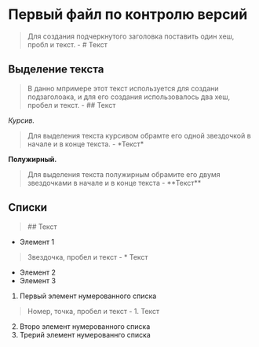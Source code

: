 # Первый файл по контролю версий
>Для создания подчеркнутого заголовка поставить один хеш, пробл и текст. - \# Текст

## Выделение текста
>В данно мпримере этот текст используется для создани подзаголоака, и для его создания использовалось два хеш, пробел и текст. - \#\# Текст

  *Курсив.*
  >Для выделения текста курсивом обрамте его одной звездочкой в начале и в конце текста. - \*Текст\*

 **Полужирный.**
>Для выделения текста полужирным обрамите его двумя звездочками в начале и в конце текста - \*\*Текст\*\*

## Списки
>\#\# Текст

* Элемент 1
>Звездочка, пробел и текст - \* Текст
* Элемент 2
* Элемент 3

1. Первый элемент нумерованного списка
>Номер, точка, пробел и текст - 1. Текст
2. Второ элемент нумерованного списка
3. Трерий элемент нумерованнго списка
